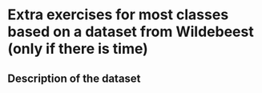 # Extra exercises for most classes based on a dataset from Wildebeest (only if there is time)

## Description of the dataset

